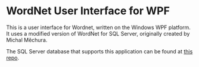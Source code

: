 # WordNet User Interface for WPF

This is a user interface for Wordnet, written on the Windows WPF platform.  It uses a modified version of WordNet for SQL Server, originally created by Michal Měchura.

The SQL Server database that supports this application can be found at [this repo](https://github.com/GregWickham/wordnet-mssql).

